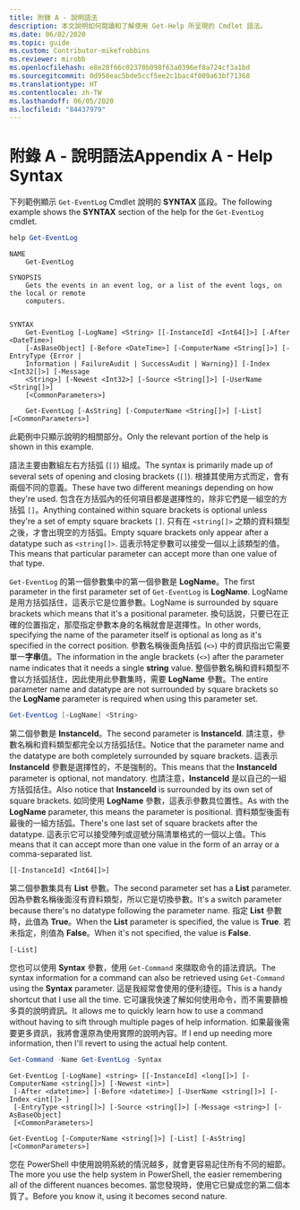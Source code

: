 ```yaml
---
title: 附錄 A - 說明語法
description: 本文說明如何閱讀和了解使用 Get-Help 所呈現的 Cmdlet 語法。
ms.date: 06/02/2020
ms.topic: guide
ms.custom: Contributor-mikefrobbins
ms.reviewer: mirobb
ms.openlocfilehash: e8e28f66c02370b098f63a0396ef8a724cf3a1bd
ms.sourcegitcommit: 0d958eac5bde5ccf5ee2c1bac4f009a63bf71368
ms.translationtype: HT
ms.contentlocale: zh-TW
ms.lasthandoff: 06/05/2020
ms.locfileid: "84437979"
---
```

# <a name="appendix-a---help-syntax"></a><span data-ttu-id="c5fb8-103">附錄 A - 說明語法</span><span class="sxs-lookup"><span data-stu-id="c5fb8-103">Appendix A - Help Syntax</span></span>

<span data-ttu-id="c5fb8-104">下列範例顯示 `Get-EventLog` Cmdlet 說明的 **SYNTAX** 區段。</span><span class="sxs-lookup"><span data-stu-id="c5fb8-104">The following example shows the **SYNTAX** section of the help for the `Get-EventLog` cmdlet.</span></span>

```powershell
help Get-EventLog
```

```Output
NAME
    Get-EventLog

SYNOPSIS
    Gets the events in an event log, or a list of the event logs, on the local or remote
    computers.


SYNTAX
    Get-EventLog [-LogName] <String> [[-InstanceId] <Int64[]>] [-After <DateTime>]
    [-AsBaseObject] [-Before <DateTime>] [-ComputerName <String[]>] [-EntryType {Error |
    Information | FailureAudit | SuccessAudit | Warning}] [-Index <Int32[]>] [-Message
    <String>] [-Newest <Int32>] [-Source <String[]>] [-UserName <String[]>]
    [<CommonParameters>]

    Get-EventLog [-AsString] [-ComputerName <String[]>] [-List] [<CommonParameters>]
```

<span data-ttu-id="c5fb8-105">此範例中只顯示說明的相關部分。</span><span class="sxs-lookup"><span data-stu-id="c5fb8-105">Only the relevant portion of the help is shown in this example.</span></span>

<span data-ttu-id="c5fb8-106">語法主要由數組左右方括弧 (`[]`) 組成。</span><span class="sxs-lookup"><span data-stu-id="c5fb8-106">The syntax is primarily made up of several sets of opening and closing brackets (`[]`).</span></span> <span data-ttu-id="c5fb8-107">根據其使用方式而定，會有兩個不同的意義。</span><span class="sxs-lookup"><span data-stu-id="c5fb8-107">These have two different meanings depending on how they're used.</span></span> <span data-ttu-id="c5fb8-108">包含在方括弧內的任何項目都是選擇性的，除非它們是一組空的方括弧 `[]`。</span><span class="sxs-lookup"><span data-stu-id="c5fb8-108">Anything contained within square brackets is optional unless they're a set of empty square brackets `[]`.</span></span> <span data-ttu-id="c5fb8-109">只有在 `<string[]>` 之類的資料類型之後，才會出現空的方括弧。</span><span class="sxs-lookup"><span data-stu-id="c5fb8-109">Empty square brackets only appear after a datatype such as `<string[]>`.</span></span> <span data-ttu-id="c5fb8-110">這表示特定參數可以接受一個以上該類型的值。</span><span class="sxs-lookup"><span data-stu-id="c5fb8-110">This means that particular parameter can accept more than one value of that type.</span></span>

<span data-ttu-id="c5fb8-111">`Get-EventLog` 的第一個參數集中的第一個參數是 **LogName**。</span><span class="sxs-lookup"><span data-stu-id="c5fb8-111">The first parameter in the first parameter set of `Get-EventLog` is **LogName**.</span></span> <span data-ttu-id="c5fb8-112">LogName 是用方括弧括住，這表示它是位置參數。</span><span class="sxs-lookup"><span data-stu-id="c5fb8-112">LogName is surrounded by square brackets which means that it's a positional parameter.</span></span> <span data-ttu-id="c5fb8-113">換句話說，只要已在正確的位置指定，那麼指定參數本身的名稱就會是選擇性。</span><span class="sxs-lookup"><span data-stu-id="c5fb8-113">In other words, specifying the name of the parameter itself is optional as long as it's specified in the correct position.</span></span> <span data-ttu-id="c5fb8-114">參數名稱後面角括弧 (`<>`) 中的資訊指出它需要單一**字串**值。</span><span class="sxs-lookup"><span data-stu-id="c5fb8-114">The information in the angle brackets (`<>`) after the parameter name indicates that it needs a single **string** value.</span></span> <span data-ttu-id="c5fb8-115">整個參數名稱和資料類型不會以方括弧括住，因此使用此參數集時，需要 **LogName** 參數。</span><span class="sxs-lookup"><span data-stu-id="c5fb8-115">The entire parameter name and datatype are not surrounded by square brackets so the **LogName** parameter is required when using this parameter set.</span></span>

```powershell
Get-EventLog [-LogName] <String>
```

<span data-ttu-id="c5fb8-116">第二個參數是 **InstanceId**。</span><span class="sxs-lookup"><span data-stu-id="c5fb8-116">The second parameter is **InstanceId**.</span></span> <span data-ttu-id="c5fb8-117">請注意，參數名稱和資料類型都完全以方括弧括住。</span><span class="sxs-lookup"><span data-stu-id="c5fb8-117">Notice that the parameter name and the datatype are both completely surrounded by square brackets.</span></span> <span data-ttu-id="c5fb8-118">這表示 **InstanceId** 參數是選擇性的，不是強制的。</span><span class="sxs-lookup"><span data-stu-id="c5fb8-118">This means that the **InstanceId** parameter is optional, not mandatory.</span></span> <span data-ttu-id="c5fb8-119">也請注意，**InstanceId** 是以自己的一組方括弧括住。</span><span class="sxs-lookup"><span data-stu-id="c5fb8-119">Also notice that **InstanceId** is surrounded by its own set of square brackets.</span></span> <span data-ttu-id="c5fb8-120">如同使用 **LogName** 參數，這表示參數具位置性。</span><span class="sxs-lookup"><span data-stu-id="c5fb8-120">As with the **LogName** parameter, this means the parameter is positional.</span></span> <span data-ttu-id="c5fb8-121">資料類型後面有最後的一組方括弧。</span><span class="sxs-lookup"><span data-stu-id="c5fb8-121">There's one last set of square brackets after the datatype.</span></span> <span data-ttu-id="c5fb8-122">這表示它可以接受陣列或逗號分隔清單格式的一個以上值。</span><span class="sxs-lookup"><span data-stu-id="c5fb8-122">This means that it can accept more than one value in the form of an array or a comma-separated list.</span></span>

```
[[-InstanceId] <Int64[]>]
```

<span data-ttu-id="c5fb8-123">第二個參數集具有 **List** 參數。</span><span class="sxs-lookup"><span data-stu-id="c5fb8-123">The second parameter set has a **List** parameter.</span></span> <span data-ttu-id="c5fb8-124">因為參數名稱後面沒有資料類型，所以它是切換參數。</span><span class="sxs-lookup"><span data-stu-id="c5fb8-124">It's a switch parameter because there's no datatype following the parameter name.</span></span> <span data-ttu-id="c5fb8-125">指定 **List** 參數時，此值為 **True**。</span><span class="sxs-lookup"><span data-stu-id="c5fb8-125">When the **List** parameter is specified, the value is **True**.</span></span> <span data-ttu-id="c5fb8-126">若未指定，則值為 **False**。</span><span class="sxs-lookup"><span data-stu-id="c5fb8-126">When it's not specified, the value is **False**.</span></span>

```
[-List]
```

<span data-ttu-id="c5fb8-127">您也可以使用 **Syntax** 參數，使用 `Get-Command` 來擷取命令的語法資訊。</span><span class="sxs-lookup"><span data-stu-id="c5fb8-127">The syntax information for a command can also be retrieved using `Get-Command` using the **Syntax** parameter.</span></span> <span data-ttu-id="c5fb8-128">這是我經常會使用的便利捷徑。</span><span class="sxs-lookup"><span data-stu-id="c5fb8-128">This is a handy shortcut that I use all the time.</span></span> <span data-ttu-id="c5fb8-129">它可讓我快速了解如何使用命令，而不需要篩檢多頁的說明資訊。</span><span class="sxs-lookup"><span data-stu-id="c5fb8-129">It allows me to quickly learn how to use a command without having to sift through multiple pages of help information.</span></span> <span data-ttu-id="c5fb8-130">如果最後需要更多資訊，我將會還原為使用實際的說明內容。</span><span class="sxs-lookup"><span data-stu-id="c5fb8-130">If I end up needing more information, then I'll revert to using the actual help content.</span></span>

```powershell
Get-Command -Name Get-EventLog -Syntax
```

```Output
Get-EventLog [-LogName] <string> [[-InstanceId] <long[]>] [-ComputerName <string[]>] [-Newest <int>]
 [-After <datetime>] [-Before <datetime>] [-UserName <string[]>] [-Index <int[]> ]
 [-EntryType <string[]>] [-Source <string[]>] [-Message <string>] [-AsBaseObject]
 [<CommonParameters>]

Get-EventLog [-ComputerName <string[]>] [-List] [-AsString] [<CommonParameters>]
```

<span data-ttu-id="c5fb8-131">您在 PowerShell 中使用說明系統的情況越多，就會更容易記住所有不同的細節。</span><span class="sxs-lookup"><span data-stu-id="c5fb8-131">The more you use the help system in PowerShell, the easier remembering all of the different nuances becomes.</span></span> <span data-ttu-id="c5fb8-132">當您發現時，使用它已變成您的第二個本質了。</span><span class="sxs-lookup"><span data-stu-id="c5fb8-132">Before you know it, using it becomes second nature.</span></span>
